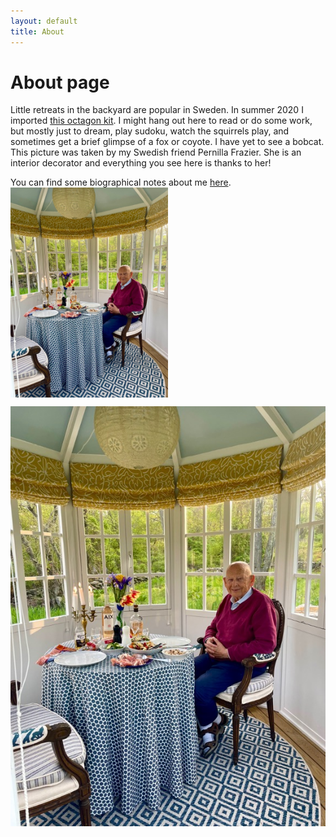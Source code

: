 ```yaml
---
layout: default
title: About
---
```

# About page

Little retreats in the backyard are popular in Sweden. In summer 2020 I imported [this octagon kit](www.grastorpstugan.se). I might hang out here to read or do some work, but mostly just to dream, play sudoku, watch the squirrels play, and sometimes get a brief glimpse of a fox or coyote. I have yet to see a bobcat. This picture was taken by my Swedish friend Pernilla Frazier. She is an interior decorator and everything you see here is thanks to her!  

You can find some biographical notes about me [here](https://web.uri.edu/gso/meet/h-thomas-rossby/).
<img src="/assets/TomAboutpage.jpg" alt="Tom in his backyard" style="vertical-align:middle; width: 50%; height: 50%">


![Tom in his backyard](/assets/TomAboutpage.jpg)
